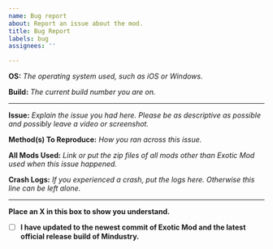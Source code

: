 ```yaml
---
name: Bug report
about: Report an issue about the mod.
title: Bug Report
labels: bug
assignees: ''

---
```


**OS:** *The operating system used, such as iOS or Windows.*

**Build:** *The current build number you are on.*

---

**Issue:** *Explain the issue you had here. Please be as descriptive as possible and possibly leave a video or screenshot.*

**Method(s) To Reproduce:** *How you ran across this issue.*

**All Mods Used:** *Link or put the zip files of all mods other than Exotic Mod used when this issue happened.*

**Crash Logs:** *If you experienced a crash, put the logs here. Otherwise this line can be left alone.*

---

**Place an X in this box to show you understand.**

- [ ] **I have updated to the newest commit of Exotic Mod and the latest official release build of Mindustry.**
